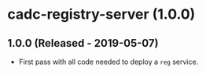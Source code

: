 # cadc-registry-server (1.0.0)

## 1.0.0 (Released - 2019-05-07)

  * First pass with all code needed to deploy a `reg` service.